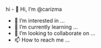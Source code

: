 hi - 👋 Hi, I’m @carizma
- 👀 I’m interested in ...
- 🌱 I’m currently learning ...
- 💞️ I’m looking to collaborate on ...
- 📫 How to reach me ...

<!---
Xicaco/Xicaco is a ✨ special ✨ repository because its `README.md` (this file) appears on your GitHub profile.
You can click the Preview link to take a look at your changes.
--->
